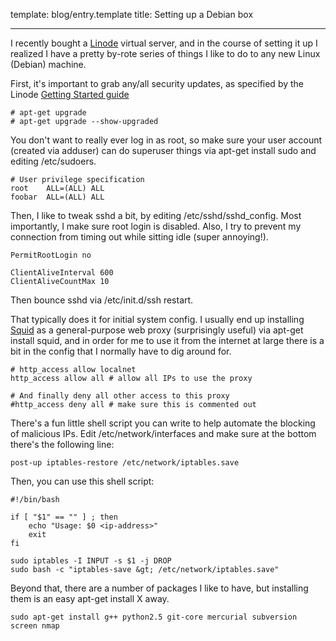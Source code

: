 template: blog/entry.template
title: Setting up a Debian box

---

I recently bought a [Linode][1] virtual server,
and in the course of setting it up I realized I have a pretty by-rote series of
things I like to do to any new Linux (Debian) machine.  

[1]: http://www.linode.com

First, it's important to grab any/all security updates, as specified by the
Linode [Getting Started guide][2]

[2]: http://library.linode.com/getting-started

```
# apt-get upgrade
# apt-get upgrade --show-upgraded
```

You don't want to really ever log in as root, so make sure your user account
(created via adduser) can do superuser things via apt-get
install sudo and editing /etc/sudoers.

```
# User privilege specification
root    ALL=(ALL) ALL
foobar  ALL=(ALL) ALL
```

Then, I like to tweak sshd a bit, by editing /etc/sshd/sshd_config. Most
importantly, I make sure root login is disabled. Also, I try to prevent my
connection from timing out while sitting idle (super annoying!).

```
PermitRootLogin no

ClientAliveInterval 600
ClientAliveCountMax 10
```

Then bounce sshd via /etc/init.d/ssh restart.

That typically does it for initial system config. I usually end up installing
[Squid][3] as a general-purpose web proxy (surprisingly useful) via apt-get
install squid, and in order for me to use it from the internet at large there
is a bit in the config that I normally have to dig around for.

[3]: http://www.squid-cache.org

```
# http_access allow localnet
http_access allow all # allow all IPs to use the proxy

# And finally deny all other access to this proxy
#http_access deny all # make sure this is commented out
```

There's a fun little shell script you can write to help automate the blocking
of malicious IPs. Edit /etc/network/interfaces and make sure at the bottom
there's the following line:

```
post-up iptables-restore /etc/network/iptables.save
```

Then, you can use this shell script:

```
#!/bin/bash

if [ "$1" == "" ] ; then
	echo "Usage: $0 <ip-address>"
	exit
fi

sudo iptables -I INPUT -s $1 -j DROP
sudo bash -c "iptables-save &gt; /etc/network/iptables.save"
```
			
Beyond that, there are a number of packages I like to have, but installing them
is an easy apt-get install X away.

```
sudo apt-get install g++ python2.5 git-core mercurial subversion screen nmap
```

